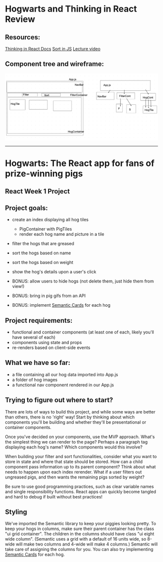 # Hogwarts and Thinking in React Review

## Resources:
[Thinking in React Docs](https://reactjs.org/docs/thinking-in-react.html)
[Sort in JS](https://developer.mozilla.org/en-US/docs/Web/JavaScript/Reference/Global_Objects/Array/sort)
[Lecture video](https://youtu.be/RLG-YYRr1GU)

## Component tree and wireframe:
![Component tree](awwboard.png)

-------------------------------
# Hogwarts: The React app for fans of prize-winning pigs

## React Week 1 Project

## Project goals:

* create an index displaying all hog tiles
    - PigContainer with PigTiles
    * render each hog name and picture in a tile
* filter the hogs that are greased
* sort the hogs based on name
* sort the hogs based on weight 

* show the hog's details upon a user's click
* BONUS: allow users to hide hogs (not delete them, just hide them from view!)
* BONUS: bring in pig gifs from an API
* BONUS: implement [Semantic Cards](https://semantic-ui.com/views/card.html) for each hog

## Project requirements:

* functional and container components (at least one of each, likely you'll have several of each)
* components using state and props
* re-renders based on client-side events

## What we have so far:

* a file containing all our hog data imported into App.js
* a folder of hog images
* a functional nav component rendered in our App.js

## Trying to figure out where to start?

There are lots of ways to build this project, and while some ways are better than others, there is no 'right' way! Start by thinking about which components you'll be building and whether they'll be presentational or container components.

Once you've decided on your components, use the MVP approach. What's the simplest thing we can render to the page? Perhaps a paragraph tag displaying each hog's name? Which components would this involve?

When building your filter and sort functionalities, consider what you want to store in state and where that state should be stored. How can a child component pass information up to its parent component? Think about what needs to happen upon each index rerender. What if a user filters out ungreased pigs, and then wants the remaining pigs sorted by weight?

Be sure to use good programming practices, such as clear variable names and single responsibility functions. React apps can quickly become tangled and hard to debug if built without best practices!

## Styling

We've imported the Semantic library to keep your piggies looking pretty. To keep your hogs in columns, make sure their parent container has the class "ui grid container". The children in the columns should have class "ui eight wide column". (Semantic uses a grid with a default of 16 units wide, so 8-wide will make two columns and 4-wide will make 4 columns.) Semantic will take care of assigning the columns for you. You can also try implementing [Semantic Cards](https://semantic-ui.com/views/card.html) for each hog.
